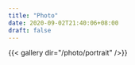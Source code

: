 ```yaml
---
title: "Photo"
date: 2020-09-02T21:40:06+08:00
draft: false
---
```

{{< gallery dir="/photo/portrait" />}}